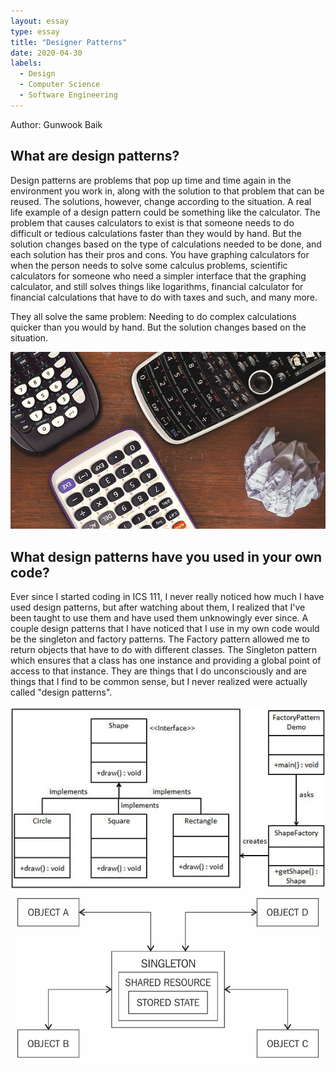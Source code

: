 ```yaml
---
layout: essay
type: essay
title: "Designer Patterns"
date: 2020-04-30
labels:
  - Design
  - Computer Science
  - Software Engineering
---
```

Author: Gunwook Baik

## What are design patterns?
  Design patterns are problems that pop up time and time again in the environment you work in, along with the solution to that problem 
that can be reused. The solutions, however, change according to the situation. A real life example of a design pattern could be 
something like the calculator. The problem that causes calculators to exist is that someone needs to do difficult or tedious 
calculations faster than they would by hand. But the solution changes based on the type of calculations needed to be done, and each 
solution has their pros and cons. You have graphing calculators for when the person needs to solve some calculus problems, scientific 
calculators for someone who need a simpler interface that the graphing calculator, and still solves things like logarithms, financial 
calculator for financial calculations that have to do with taxes and such, and many more.


They all solve the same problem: Needing to do complex calculations quicker than you would by hand. But the solution changes based on 
the situation.

<img class="ui medium floated rounded image" src="../images/calculators.jpg">

## What design patterns have you used in your own code?
  Ever since I started coding in ICS 111, I never really noticed how much I have used design patterns, but after watching about them, I 
realized that I've been taught to use them and have used them unknowingly ever since. A couple design patterns that I have noticed that
I use in my own code would be the singleton and factory patterns. The Factory pattern allowed me to return objects that have to do with 
different classes. The Singleton pattern which ensures that a class has one instance and providing a global point of access to that 
instance. They are things that I do unconsciously and are things that I find to be common sense, but I never realized were actually 
called "design patterns".

<img class="ui medium left floated rounded image" src="../images/factorydp.jpg">
<img class="ui medium right floated rounded image" src="../images/singletondp.png">
